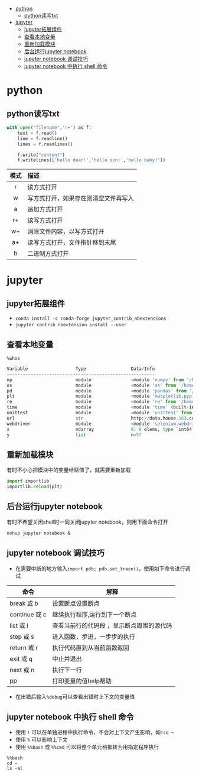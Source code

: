 - [python](#python)
    - [python读写txt](#python%E8%AF%BB%E5%86%99txt)
- [jupyter](#jupyter)
    - [jupyter拓展组件](#jupyter%E6%8B%93%E5%B1%95%E7%BB%84%E4%BB%B6)
    - [查看本地变量](#%E6%9F%A5%E7%9C%8B%E6%9C%AC%E5%9C%B0%E5%8F%98%E9%87%8F)
    - [重新加载模块](#%E9%87%8D%E6%96%B0%E5%8A%A0%E8%BD%BD%E6%A8%A1%E5%9D%97)
    - [后台运行jupyter notebook](#%E5%90%8E%E5%8F%B0%E8%BF%90%E8%A1%8Cjupyter-notebook)
    - [jupyter notebook 调试技巧](#jupyter-notebook-%E8%B0%83%E8%AF%95%E6%8A%80%E5%B7%A7)
    - [jupyter notebook 中执行 shell 命令](#jupyter-notebook-%E4%B8%AD%E6%89%A7%E8%A1%8C-shell-%E5%91%BD%E4%BB%A4)
# python
## python读写txt
```python
with open("filename",'r+') as f:
    text = f.read()
    line = f.readline()
    lines = f.readlines()

    f.write("content")
    f.writelines(['hello dear!','hello son!','hello baby!'])
```
模式|描述
:---:|:---
r|读方式打开
w|写方式打开，如果存在则清空文件再写入
a|追加方式打开
r+|读写方式打开
w+|消除文件内容，以写方式打开
a+|读写方式打开，文件指针移到末尾
b|二进制方式打开

# jupyter
## jupyter拓展组件
- `conda install -c conda-forge jupyter_contrib_nbextensions`
- `jupyter contrib nbextension install --user`

## 查看本地变量
`%whos`
```python
Variable                  Type                 Data/Info
--------------------------------------------------------
np                        module               <module 'numpy' from '/ho<...>kages/numpy/__init__.py'>
os                        module               <module 'os' from '/home/<...>da3/lib/python3.6/os.py'>
pd                        module               <module 'pandas' from '/h<...>ages/pandas/__init__.py'>
plt                       module               <module 'matplotlib.pyplo<...>es/matplotlib/pyplot.py'>
re                        module               <module 're' from '/home/<...>da3/lib/python3.6/re.py'>
time                      module               <module 'time' (built-in)>
unittest                  module               <module 'unittest' from '<...>.6/unittest/__init__.py'>
url                       str                  http://data.house.163.com<...>districtname=全市#stoppoint
webdriver                 module               <module 'selenium.webdriv<...>m/webdriver/__init__.py'>
x                         ndarray              8: 8 elems, type `int64`, 64 bytes
y                         list                 n=57
```
## 重新加载模块
有时不小心把模块中的变量给赋值了，就需要重新加载
```python
import importlib
importlib.reload(plt)
```
## 后台运行jupyter notebook
有时不希望关闭shell时一同关闭jupyter notebook，则用下面命令打开
```bash
nohup jupyter notebook &
```
## jupyter notebook 调试技巧
- 在需要中断的地方输入`import pdb; pdb.set_trace()`，使用如下命令进行调试

命令 | 解释
-------------|--------------
break 或 b | 设置断点设置断点
continue 或 c | 继续执行程序,运行到下一个断点
list 或 l | 查看当前行的代码段 ，显示断点周围的源代码
step 或 s | 进入函数，步进，一步步的执行
return 或 r | 执行代码直到从当前函数返回
exit 或 q | 中止并退出
next 或 n | 执行下一行
pp | 打印变量的值help帮助
- 在出错后输入`%debug`可以查看出错时上下文的变量值
## jupyter notebook 中执行 shell 命令
- 使用 `!` 可以在单独进程中执行命令，不会对上下文产生影响，如`!cd ~`
- 使用 `%` 可以影响上下文
- 使用 `%%bash` 或 `%%cmd` 可以将整个单元格都转为用指定程序执行
```
%%bash
cd ~
ls -al
```
